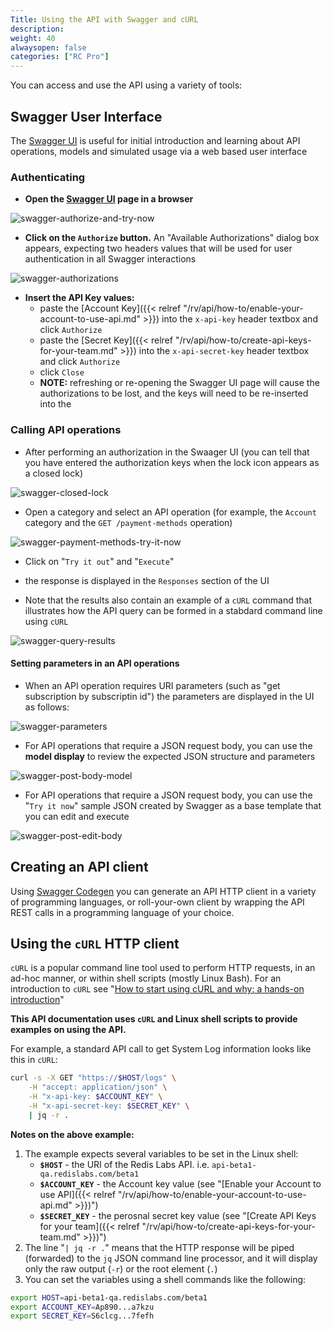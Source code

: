 ```yaml
---
Title: Using the API with Swagger and cURL
description: 
weight: 40
alwaysopen: false
categories: ["RC Pro"]
---
```


You can access and use the API using a variety of tools:

## Swagger User Interface

The [Swagger UI](https://api-beta1-qa.redislabs.com/beta1/swagger-ui.html) is useful for initial introduction and learning about API operations, models and simulated usage via a web based user interface

### Authenticating

* **Open the [Swagger UI](https://api-beta1-qa.redislabs.com/beta1/swagger-ui.html) page in a browser**

![swagger-authorize-and-try-now](/images/rv/api/swagger-authorize-and-try-now.png)

* **Click on the `Authorize` button.** An "Available Authorizations"  dialog box appears, expecting two headers values that will be used for user authentication in all Swagger interactions

![swagger-authorizations](/images/rv/api/swagger-authorizations.png)

* **Insert the API Key values:** 
    * paste the [Account Key]({{< relref  "/rv/api/how-to/enable-your-account-to-use-api.md" >}}) into the `x-api-key` header textbox and click `Authorize`
    * paste the [Secret Key]({{< relref  "/rv/api/how-to/create-api-keys-for-your-team.md" >}}) into the `x-api-secret-key` header textbox and click `Authorize`
    * click `Close`
    * **NOTE:** refreshing or re-opening the Swagger UI page will cause the authorizations to be lost, and the keys will need to be re-inserted into the 

### Calling API operations

* After performing an authorization in the Swaager UI (you can tell that you have entered the authorization keys when the lock icon appears as a closed lock)

![swagger-closed-lock](/images/rv/api/swagger-closed-lock.png)

* Open a category and select an API operation (for example, the `Account` category and the `GET /payment-methods` operation)

![swagger-payment-methods-try-it-now](/images/rv/api/swagger-payment-methods-try-it-now.png)

* Click on "`Try it out`" and "`Execute`"

* the response is displayed in the `Responses` section of the UI
* Note that the results also contain an example of a `cURL` command that illustrates how the API query can be formed in a stabdard command line using `cURL`

![swagger-query-results](/images/rv/api/swagger-query-results.png)

#### Setting parameters in an API operations

* When an API operation requires URI parameters (such as "get subscription by subscriptin id") the parameters are displayed in the UI as follows:

![swagger-parameters](/images/rv/api/swagger-parameters.png)

* For API operations that require a JSON request body, you can use the **model display** to review the expected JSON structure and parameters 

![swagger-post-body-model](/images/rv/api/swagger-post-body-model.png)

* For API operations that require a JSON request body, you can use the "`Try it now`" sample JSON created by Swagger as a base template that you can edit and execute

![swagger-post-edit-body](/images/rv/api/swagger-post-edit-body.png)


## Creating an API client

Using [Swagger Codegen](https://swagger.io/tools/swagger-codegen/) you can generate an API HTTP client in a variety of programming languages, or roll-your-own client by wrapping the API REST calls in a programming language of your choice.


## Using the `cURL` HTTP client

`cURL` is a popular command line tool used to perform HTTP requests, in an ad-hoc manner, or within shell scripts (mostly Linux Bash). For an introduction to `cURL` see "[How to start using cURL and why: a hands-on introduction](https://medium.freecodecamp.org/how-to-start-using-cURL-and-why-a-hands-on-introduction-ea1c913caaaa)"


**This API documentation uses `cURL` and Linux shell scripts to provide examples on using the API.**

For example, a standard API call to get System Log information looks like this in `cURL`:

```bash
curl -s -X GET "https://$HOST/logs" \
    -H "accept: application/json" \
    -H "x-api-key: $ACCOUNT_KEY" \
    -H "x-api-secret-key: $SECRET_KEY" \
    | jq -r .
```

**Notes on the above example:**

1. The example expects several variables to be set in the Linux shell:
    * **`$HOST`** - the URI of the Redis Labs API. i.e. `api-beta1-qa.redislabs.com/beta1`
    * **`$ACCOUNT_KEY`** - the Account key value (see "[Enable your Account to use API]({{< relref  "/rv/api/how-to/enable-your-account-to-use-api.md" >}})")
    * **`$SECRET_KEY`** - the perosnal secret key value (see "[Create API Keys for your team]({{< relref  "/rv/api/how-to/create-api-keys-for-your-team.md" >}})")
1. The line "`| jq -r .`" means that the HTTP response will be piped (forwarded) to the `jq` JSON command line processor, and it will display only the raw output (`-r`) or the root element (`.`)
1. You can set the variables using a shell commands like the following:

```bash
export HOST=api-beta1-qa.redislabs.com/beta1
export ACCOUNT_KEY=Ap890...a7kzu
export SECRET_KEY=S6clcg...7fefh
```









